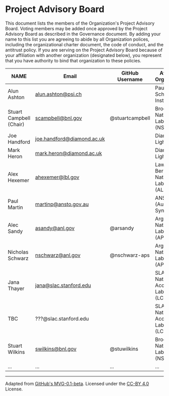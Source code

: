 # Project Advisory Board

This document lists the members of the Organization's Project Advisory Board. Voting members may be added once approved by the Project Advisory Board as described in the Governance document. By adding your name to this list you are agreeing to abide by all Organization polices, including the organizational charter document, the code of conduct, and the antitrust policy. If you are serving on the Project Advisory Board because of your affiliation with another organization (designated below), you represent that you have authority to bind that organization to these policies.

| **NAME** | **Email** | **GitHub Username** | **Affiliated Organization** |
| --- | --- | --- | --- |
| Alun Ashton | alun.ashton@psi.ch | | Paul Scherrer Institut (PSI) |
| Stuart Campbell (Chair) | scampbell@bnl.gov | @stuartcampbell | 	Brookhaven National Laboratory (NSLS-II) |
| Joe Handford | joe.handford@diamond.ac.uk | | Diamond Light Source |
| Mark Heron | mark.heron@diamond.ac.uk | | Diamond Light Source |
| Alex Hexemer | ahexemer@lbl.gov | | Lawrence Berkeley National Laboratory (ALS) |
| Paul Martin | martinp@ansto.gov.au | | ANSTO (Australian Synchrotron) |
| Alec Sandy | asandy@anl.gov | @arsandy | Argonne National Laboratory (APS) |
| Nicholas Schwarz | nschwarz@anl.gov | @nschwarz-aps | Argonne National Laboratory (APS) |
| Jana Thayer | jana@slac.stanford.edu | | SLAC National Accelerator Laboratory (LCLS) | 
| TBC | ???@slac.stanford.edu | | SLAC National Accelerator Laboratory (LCLS) | 
| Stuart Wilkins | swilkins@bnl.gov | @stuwilkins | 	Brookhaven National Laboratory (NSLS-II) |
|  ... | ... | ... | ... |

---
Adapted from [GitHub's MVG-0.1-beta](https://github.com/github/MVG). Licensed under the [CC-BY 4.0](https://creativecommons.org/licenses/by-sa/4.0/) License.
